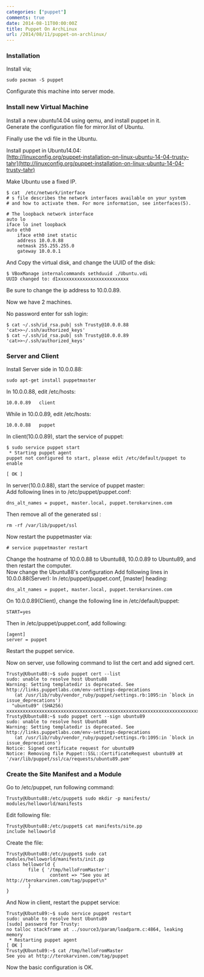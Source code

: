```yaml
---
categories: ["puppet"]
comments: true
date: 2014-08-11T00:00:00Z
title: Puppet On ArchLinux
url: /2014/08/11/puppet-on-archlinux/
---
```


### Installation
Install via;   

```
sudo pacman -S puppet

```
Configurate this machine into server mode. 

### Install new Virtual Machine
Install a new ubuntu14.04 using qemu, and install puppet in it.     
Generate the configuration file for mirror.list of Ubuntu.    

Finally use the vdi file in the Ubuntu.    

Install puppet in Ubuntu14.04:    
[http://linuxconfig.org/puppet-installation-on-linux-ubuntu-14-04-trusty-tahr](http://linuxconfig.org/puppet-installation-on-linux-ubuntu-14-04-trusty-tahr)    

Make Ubuntu use a fixed IP.     

```
$ cat  /etc/network/interface
# s file describes the network interfaces available on your system
# and how to activate them. For more information, see interfaces(5).

# The loopback network interface
auto lo
iface lo inet loopback
auto eth0
	iface eth0 inet static
	address 10.0.0.88
	netmask 255.255.255.0
	gateway 10.0.0.1

```

And Copy the virtual disk, and change the UUID of the disk:    

```
$ VBoxManage internalcommands sethduuid ./Ubuntu.vdi 
UUID changed to: d1xxxxxxxxxxxxxxxxxxxxxxxxxx

```
Be sure to change the ip address to 10.0.0.89.  

Now we have 2 machines.    

No password enter for ssh login:    

```
$ cat ~/.ssh/id_rsa.pub| ssh Trusty@10.0.0.88 'cat>>~/.ssh/authorized_keys'
$ cat ~/.ssh/id_rsa.pub| ssh Trusty@10.0.0.89 'cat>>~/.ssh/authorized_keys'

```
### Server and Client
Install Server side in 10.0.0.88:    

```
sudo apt-get install puppetmaster

```

In 10.0.0.88, edit /etc/hosts:    

```
10.0.0.89	client

```
While in 10.0.0.89, edit /etc/hosts:     

```
10.0.0.88	puppet

```
In client(10.0.0.89), start the service of puppet:    

```
$ sudo service puppet start
 * Starting puppet agent                                                                                
puppet not configured to start, please edit /etc/default/puppet to enable
                                                                                                 [ OK ]

```
In server(10.0.0.88), start the service of puppet master:    
Add following lines in to /etc/puppet/puppet.conf:    

```
dns_alt_names = puppet, master.local, puppet.terokarvinen.com

```
Then remove all of the generated ssl :    

```
rm -rf /var/lib/puppet/ssl

```
Now restart the puppetmaster via:   

```
# service puppetmaster restart 

```

Change the hostname of 10.0.0.88 to Ubuntu88, 10.0.0.89 to Ubuntu89, and then restart the computer.    
Now change the Ubuntu88's configuration
Add following lines in 10.0.0.88(Server): 
In /etc/puppet/puppet.conf, [master] heading:    

```
dns_alt_names = puppet, master.local, puppet.terokarvinen.com

```

On 10.0.0.89(Client), change the following line in /etc/default/puppet:   

```
START=yes

```
Then in /etc/puppet/puppet.conf,  add following:    

```
[agent]
server = puppet

```
Restart the puppet service. 

Now on server, use following command to list the cert and add signed cert.    

```
Trusty@Ubuntu88:~$ sudo puppet cert --list
sudo: unable to resolve host Ubuntu88
Warning: Setting templatedir is deprecated. See http://links.puppetlabs.com/env-settings-deprecations
   (at /usr/lib/ruby/vendor_ruby/puppet/settings.rb:1095:in `block in issue_deprecations')
  "ubuntu89" (SHA256) xxxxxxxxxxxxxxxxxxxxxxxxxxxxxxxxxxxxxxxxxxxxxxxxxxxxxxxxxxxxxxxxxxxxxxx
Trusty@Ubuntu88:~$ sudo puppet cert --sign ubuntu89
sudo: unable to resolve host Ubuntu88
Warning: Setting templatedir is deprecated. See http://links.puppetlabs.com/env-settings-deprecations
   (at /usr/lib/ruby/vendor_ruby/puppet/settings.rb:1095:in `block in issue_deprecations')
Notice: Signed certificate request for ubuntu89
Notice: Removing file Puppet::SSL::CertificateRequest ubuntu89 at '/var/lib/puppet/ssl/ca/requests/ubuntu89.pem'

```
### Create the Site Manifest and a Module
Go to /etc/puppet, run following command:    

```
Trusty@Ubuntu88:/etc/puppet$ sudo mkdir -p manifests/ modules/helloworld/manifests

```
Edit following file:   

```
Trusty@Ubuntu88:/etc/puppet$ cat manifests/site.pp 
include helloworld

```
Create the file:   

```
Trusty@Ubuntu88:/etc/puppet$ sudo cat modules/helloworld/manifests/init.pp
class helloworld {
        file { '/tmp/helloFromMaster':
                content => "See you at http://terokarvinen.com/tag/puppet\n"
        }
}

```

And Now in client, restart the puppet service:    

```
Trusty@Ubuntu89:~$ sudo service puppet restart
sudo: unable to resolve host Ubuntu89
[sudo] password for Trusty: 
no talloc stackframe at ../source3/param/loadparm.c:4864, leaking memory
 * Restarting puppet agent                                               [ OK ] 
Trusty@Ubuntu89:~$ cat /tmp/helloFromMaster 
See you at http://terokarvinen.com/tag/puppet

```

Now the basic configuration is OK. 
